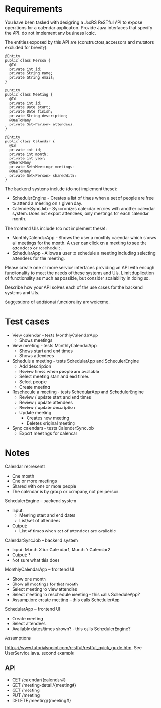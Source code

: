 # Requirements

You have been tasked with designing a JaxRS ReSTful API to expose operations for a calendar application. Provide Java interfaces that specify the API, do not implement any business logic.

The entities exposed by this API are (constructors,accessors and mutators excluded for brevity):

````code
@Entity
public class Person {
  @Id
  private int id;
  private String name;
  private String email;
}
````
````code
@Entity
public class Meeting {
  @Id
  private int id;
  private Date start;
  private Date finish;
  private String description;
  @OneToMany
  private Set<Person> attendees;
}
````
````code
@Entity
public class Calendar {
  @Id
  private int id;
  private int month;
  private int year;
  @OneToMany
  private Set<Meeting> meetings;
  @OneToMany
  private Set<Person> sharedWith;
}
````
The backend systems include (do not implement these):
* SchedulerEngine - Creates a list of times when a set of people are free to attend a meeting on a given day.
* CalenderSyncJob - Syncronizes calendar entries with another calendar system. Does not export attendees, only meetings for each calendar month.

The frontend UIs include (do not implement these):
* MonthlyCalendarApp - Shows the user a monthly calendar which shows all meetings for the month. A user can click on a meeting to see the attendees or reschedule.
* SchedularApp - Allows a user to schedule a meeting including selecting attendees for the meeting.

Please create one or more service interfaces providing an API with enough functionality to meet the needs of these systems and UIs. Limit duplication of functionality as much as possible, but consider scalability in doing so.

Describe how your API solves each of the use cases for the backend systems and UIs.

Suggestions of additional functionality are welcome.

# Test cases

* View calendar - tests MonthlyCalendarApp
  * Shows meetings
* View meeting - tests MonthlyCalendarApp
  * Shows start and end times
  * Shows attendees
* Schedule a meeting - tests SchedularApp and SchedulerEngine
  * Add description
  * Review times when people are available
  * Select meeting start and end times
  * Select people
  * Create meeting
* Reschedule a meeting - tests SchedularApp and SchedulerEngine
  * Review / update start and end times
  * Review / update attendees
  * Review / update description
  * Update meeting
    * Creates new meeting
    * Deletes original meeting
* Sync calendars - tests CalenderSyncJob
  * Export meetings for calendar

# Notes

Calendar represents 
* One month
* One or more meetings
* Shared with one or more people
* The calendar is by group or company, not per person.  

SchedulerEngine – backend system
* Input: 
  * Meeting start and end dates
  * List/set of attendees
* Output: 
  * List of times when set of attendees are available

CalendarSyncJob – backend system
* Input: Month X for Calendar1, Month Y Calendar2
* Output: ?
* Not sure what this does

MonthlyCalendarApp – frontend UI
* Show one month
* Show all meetings for that month
* Select meeting to view attendies
* Select meeting to reschedule meeting – this calls ScheduleApp?
* Assumption: create meeting – this calls SchedulerApp

SchedularApp – frontend UI
* Create meeting
* Select attendees
* Available dates/times shown? - this calls SchedulerEngine?

Assumptions


[https://www.tutorialspoint.com/restful/restful_quick_guide.htm]
See UserService.java, second example


## API

* GET /calendar/{calendar#}
* GET /meeting-detail/{meeting#}
* GET /meeting
* PUT /meeting
* DELETE /meeting/{meeting#}
